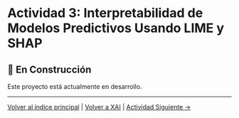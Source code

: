 # Actividad 3: Interpretabilidad de Modelos Predictivos Usando LIME y SHAP

## 🚧 En Construcción

Este proyecto está actualmente en desarrollo.

---

[Volver al índice principal](../../README.md) | [Volver a XAI](../README.md) | [Actividad Siguiente →](../Actividad_4_Scoring_Crediticio/README.md)

